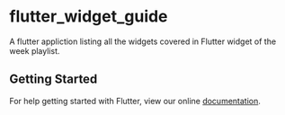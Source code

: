 # flutter_widget_guide

A flutter appliction listing all the widgets covered in Flutter widget of the week playlist.

## Getting Started

For help getting started with Flutter, view our online
[documentation](https://flutter.io/).
